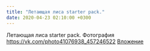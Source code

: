 ```yaml
---
title: "Летающая лиса starter pack."
date: 2020-04-23 02:10:00 +0300
---
```


Летающая лиса starter pack.
Фотография
<a class="vk-attach" href="https://vk.com/photo41076938_457246522">https://vk.com/photo41076938_457246522</a>
<a class="vk-attach" href="https://vk.com/photo41076938_457246522">Вложение</a>
